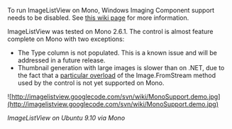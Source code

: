 To run ImageListView on Mono, Windows Imaging Component support needs to be disabled. See [this wiki page](WICSupport.md) for more information.

ImageListView was tested on Mono 2.6.1. The control is almost feature complete on Mono with two exceptions:

  * The Type column is not populated. This is a known issue and will be addressed in a future release.
  * Thumbnail generation with large images is slower than on .NET, due to the fact that a [particular overload](http://msdn.microsoft.com/en-us/library/21zw9ah6.aspx) of the Image.FromStream method used by the control is not yet supported on Mono.

![http://imagelistview.googlecode.com/svn/wiki/MonoSupport.demo.jpg](http://imagelistview.googlecode.com/svn/wiki/MonoSupport.demo.jpg)

_ImageListView on Ubuntu 9.10 via Mono_